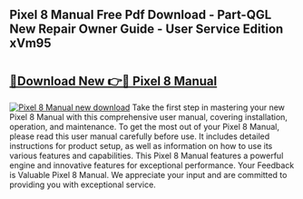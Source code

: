 ## Pixel 8 Manual Free Pdf Download - Part-QGL New Repair Owner Guide - User Service Edition xVm95

# <h2><a href="http://cf23659.oget.top/?id=Pixel+8+Manual">🔗Download New 👉🔴 Pixel 8 Manual</a></h2>

[![Pixel 8 Manual new download](https://i.imgur.com/5g1atiW.png)](http://cf23659.oget.top/?id=Pixel+8+Manual)
Take the first step in mastering your new Pixel 8 Manual with this comprehensive user manual, covering installation, operation, and maintenance. To get the most out of your Pixel 8 Manual, please read this user manual carefully before use. It includes detailed instructions for product setup, as well as information on how to use its various features and capabilities. This Pixel 8 Manual features a powerful engine and innovative features for exceptional performance. Your Feedback is Valuable Pixel 8 Manual. We appreciate your input and are committed to providing you with exceptional service.
